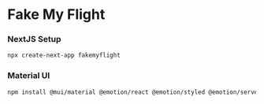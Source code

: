 # Fake My Flight


### NextJS Setup

```bash
npx create-next-app fakemyflight
```

### Material UI

```bash
npm install @mui/material @emotion/react @emotion/styled @emotion/server @emotion/cache --save
```